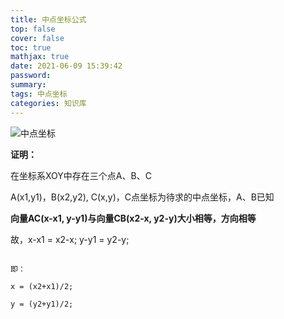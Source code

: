```yaml
---
title: 中点坐标公式
top: false
cover: false
toc: true
mathjax: true
date: 2021-06-09 15:39:42
password:
summary:
tags: 中点坐标
categories: 知识库
---
```


![中点坐标](http://qu24y78fl.hn-bkt.clouddn.com/%E4%B8%AD%E7%82%B9%E5%9D%90%E6%A0%87.png)

**证明：**

在坐标系XOY中存在三个点A、B、C

A(x1,y1)，B(x2,y2), C(x,y)，C点坐标为待求的中点坐标，A、B已知

**向量AC(x-x1, y-y1)与向量CB(x2-x, y2-y)大小相等，方向相等**

故，x-x1 = x2-x; y-y1 = y2-y;

```

即：

x = (x2+x1)/2;

y = (y2+y1)/2;

```
